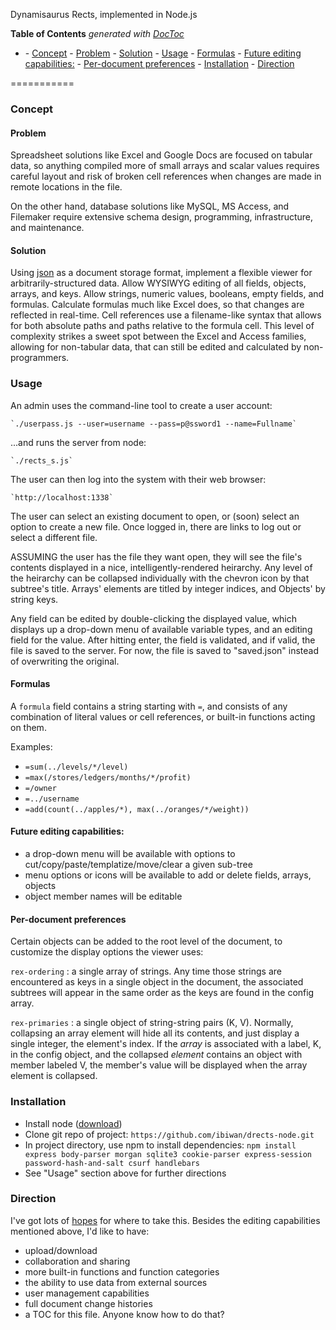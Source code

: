 Dynamisaurus Rects, implemented in Node.js

**Table of Contents**  *generated with [DocToc](http://doctoc.herokuapp.com/)*

- [](#undefined)
        - [Concept](#user-content-concept)
            - [Problem](#user-content-problem)
            - [Solution](#user-content-solution)
        - [Usage](#user-content-usage)
            - [Formulas](#user-content-formulas)
            - [Future editing capabilities:](#user-content-future-editing-capabilities)
            - [Per-document preferences](#user-content-per-document-preferences)
        - [Installation](#user-content-installation)
        - [Direction](#user-content-direction)

===========

### Concept

#### Problem

Spreadsheet solutions like Excel and Google Docs are focused on tabular data, so anything compiled more of small arrays and scalar values requires careful layout and risk of broken cell references when changes are made in remote locations in the file.  

On the other hand, database solutions like MySQL, MS Access, and Filemaker require extensive schema design, programming, infrastructure, and maintenance.  
#### Solution

Using [json](http://www.json.org/) as a document storage format, implement a flexible viewer for arbitrarily-structured data.  Allow WYSIWYG editing of all fields, objects, arrays, and keys.  Allow strings, numeric values, booleans, empty fields, and formulas.  Calculate formulas much like Excel does, so that changes are reflected in real-time.  Cell references use a filename-like syntax that allows for both absolute paths and paths relative to the formula cell.  This level of complexity strikes a sweet spot between the Excel and Access families, allowing for non-tabular data, that can still be edited and calculated by non-programmers.

### Usage

An admin uses the command-line tool to create a user account:

    `./userpass.js --user=username --pass=p@ssword1 --name=Fullname`

...and runs the server from node:

    `./rects_s.js`

The user can then log into the system with their web browser:

    `http://localhost:1338`

The user can select an existing document to open, or (soon) select an option to create a new file.  Once logged in, there are links to log out or select a different file.

ASSUMING the user has the file they want open, they will see the file's contents displayed in a nice, intelligently-rendered heirarchy.  Any level of the heirarchy can be collapsed individually with the chevron icon by that subtree's title.  Arrays' elements are titled by integer indices, and Objects' by string keys.

Any field can be edited by double-clicking the displayed value, which displays up a drop-down menu of available variable types, and an editing field for the value.  After hitting enter, the field is validated, and if valid, the file is saved to the server.  For now, the file is saved to "saved.json" instead of overwriting the original.

#### Formulas

A `formula` field contains a string starting with `=`, and consists of any combination of literal values or cell references, or built-in functions acting on them.  

Examples:
- `=sum(../levels/*/level)`
- `=max(/stores/ledgers/months/*/profit)`
- `=/owner`
- `=../username`
- `=add(count(../apples/*), max(../oranges/*/weight))`

#### Future editing capabilities:

* a drop-down menu will be available with options to cut/copy/paste/templatize/move/clear a given sub-tree
* menu options or icons will be available to add or delete fields, arrays, objects
* object member names will be editable

#### Per-document preferences

Certain objects can be added to the root level of the document, to customize the display options the viewer uses:

`rex-ordering` : a single array of strings.  Any time those strings are encountered as keys in a single object in the document, the associated subtrees will appear in the same order as the keys are found in the config array.

`rex-primaries` : a single object of string-string pairs (K, V).  Normally, collapsing an array element will hide all its contents, and just display a single integer, the element's index.  If the _array_ is associated with a label, K, in the config object, and the collapsed _element_ contains an object with member labeled V, the member's value will be displayed when the array element is collapsed.

### Installation
- Install node ([download](http://nodejs.org/download/))
- Clone git repo of project: 
    `https://github.com/ibiwan/drects-node.git`
- In project directory, use npm to install dependencies:
    `npm install express body-parser morgan sqlite3 cookie-parser express-session password-hash-and-salt csurf handlebars`
- See "Usage" section above for further directions

### Direction
I've got lots of [hopes](https://github.com/ibiwan/drects-node/issues) for where to take this.  Besides the editing capabilities mentioned above, I'd like to have:
- upload/download
- collaboration and sharing
- more built-in functions and function categories
- the ability to use data from external sources
- user management capabilities
- full document change histories
- a TOC for this file.  Anyone know how to do that?

